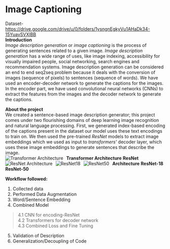 # Image Captioning
Dataset-https://drive.google.com/drive/u/0/folders/1ysngnEgkyVu1AHaDk34-15YuavSVXIBB <br>
**Introduction** <br>
*Image description generation* or *image captioning* is the process of generating sentences related to a given image. *Image description generation* has a wide range of uses, like image indexing, accessibility for visually impaired people, social networking, search engines and recommendation systems. Image description generation can be considered an end to end seq2seq problem because it deals with the conversion of images (sequence of pixels) to sentences (sequence of words). We have used an encoder-decoder network to generate the captions for the images. In the encoder part, we have used convolutional neural networks (CNNs) to extract the features from the images and the decoder network to generate the captions.<br>

**About the project** <br>
We created a sentence-based image description generator; this project comes under two flourishing domains of deep learning image recognition and natural language processing. First, we generated index-based encoding of the captions present in the dataset our model uses these text encodings to train on. We then used the pre-trained *ResNet* models to extract image embeddings which we used as input to *transformers’* decoder layer, which uses these image embeddings to generate sentences that describe the image. <br>
<img src="https://miro.medium.com/max/1200/1*DSRCXsde9_8dvbxq5ktUnw.png"
     alt="Transformer Architecture "
     style="float: left; margin-right: 10px;" />
**Transformer Architecture** 
<img src="https://d2l.ai/_images/resnet-block.svg"
     alt="ResNet Architecture "
     style="float: left; margin-right: 10px;" />
**ResNet Architecture** 
<img src="https://www.researchgate.net/profile/Paolo-Napoletano/publication/322476121/figure/tbl1/AS:668726449946625@1536448218498/ResNet-18-Architecture.png"
     alt="ResNet18"
     style="float: left; margin-right: 10px;" />
**ResNet-18** 
<img src="https://iq.opengenus.org/content/images/2020/03/Screenshot-from-2020-03-20-15-49-54.png"
     alt="ResNet50"
     style="float: left; margin-right: 10px;" />
**ResNet-50** 
<br>


**Workflow followed:**
1. Collected data
2. Performed Data Augmentation
3. Word/Sentence Embedding
4. Combined Model
> 4.1 CNN for encoding-ResNet <br>
> 4.2 Transformers for decoder network <br>
> 4.3 Combined Loss and Fine Tuning <br>
5. Validation of Description
6. Generalization/Decoupling of Code
